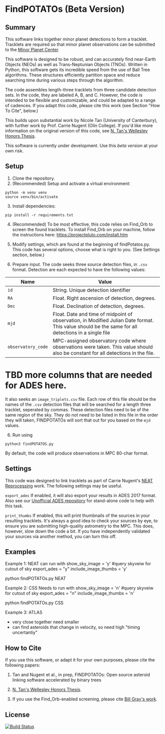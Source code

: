 # FindPOTATOs (Beta Version)


## Summary
This software links together minor planet detections to form a tracklet. Tracklets are required so that minor planet observations can be submitted to the [Minor Planet Center](https://minorplanetcenter.net). 

This software is designed to be robust, and can accurately find near-Earth Objects (NEOs) as well as Trans-Neptunian Objects (TNOs). Written in Python, this software gets its incredible speed from the use of Ball Tree algorithms. These structures efficiently partition space and reduce searching time during various steps through the algorithm. 

The code assembles length-three tracklets from three candidate detection sets. In the code, they are labeled A, B, and C. However, the code is intended to be flexible and customizable, and could be adapted to a range of cadences. If you adapt this code, please cite this work (see Section "How To Cite", below.)

This builds upon substantial work by Nicole Tan (University of Canterbury), with further work by Prof. Carrie Nugent (Olin College). If you'd like more information on the original version of this code, see [N. Tan's Wellesley Honors Thesis](https://repository.wellesley.edu/object/ir1199).

This software is currently under development. Use this *beta version* at your own risk.

## Setup

1. Clone the repository.
2. (Recommended) Setup and activate a virtual environment:

```
python -m venv venv
source venv/bin/activate
```

3. Install dependencies:

```
pip install -r requirements.txt
```
4. (Recommended) To be most effective, this code relies on Find_Orb to screen the found tracklets. To install Find_Orb on your machine, follow the instructions here: https://projectpluto.com/install.htm 

5. Modify settings, which are found at the beginning of findPotatos.py. This code has several options, choose what is right to you. (See Settings section, below.)

6. Prepare input. The code seeks three source detection files, in ``.csv`` format. Detection are each expected to have the following values:

| Name     | Value |
| -------- | ------- |
| `id `  | String. Unique detection identifier    |
| `RA` | Float. Right ascension of detection, degrees.     |
| `Dec`    | Float. Declination of detection, degrees.    |
|`mjd`| Float. Date and time of midpoint of observation, in Modified Julian Date format. This value should be the same for all detections in a single file|
| `observatory_code`| MPC-assigned observatory code where observations were taken. This value should also be constant for all detections in the file.|

# TBD more columns that are needed for ADES here.

It also seeks an `image_triplets.csv` file. Each row of this file should be the names of the `.csv` detection files that will be searched for a length three tracklet, seperated by commas. These detection files need to be of the same region of the sky. They do not need to be listed in this file in the order they will taken, FINDPOTATOs will sort that out for you based on the `mjd` values.

6. Run using
``` 
python3 findPOTATOS.py
```
By default, the code will produce observations in MPC 80-char format.

## Settings
This code was designed to link tracklets as part of Carrie Nugent's [NEAT Reprocessing](https://ui.adsabs.harvard.edu/abs/2022DPS....5450402N/abstract) work. The following settings may be useful.

`export_ades` If enabled, it will also export your results in ADES 2017 format. Also see our [Unofficial ADES repository](https://github.com/nugent-lab/unofficial_ADES) for stand-alone code to help with this task.

`print_thumbs` If enabled, this will print thumbnails of the sources in your resulting tracklets. It's always a good idea to check your sources by eye, to ensure you are submitting high-quality astrometry to the MPC. This does, however, slow down the code a bit. If you have independently validated your sources via another method, you can turn this off.

## Examples

Example 1: NEAT
can run with
show_sky_image = 'y' #query skyveiw for cutout of sky
export_ades = "y"
include_image_thumbs = 'y' 

python findPOTATOs.py NEAT


Example 2: CSS
Needs to run with
show_sky_image = 'n' #query skyveiw for cutout of sky
export_ades = "n"
include_image_thumbs = 'n' 

python findPOTATOs.py CSS

Example 3: ATLAS
- very close together need smaller
- can find asteroids that change in velocity, so need high "timing uncertantiy"


## How to Cite

If you use this software, or adapt it for your own purposes, please cite the following papers:

1. Tan and Nugent et al., in prep, FINDPOTATOs: Open source asteroid linking software accelerated by binary trees

2. [N. Tan's Wellesley Honors Thesis](https://repository.wellesley.edu/object/ir1199).

3. If you use the Find_Orb-enabled screening, please cite [Bill Gray's work](https://projectpluto.com/find_orb.htm).

## License 

[![Build Status](https://img.shields.io/static/v1.svg?label=CSL&message=software%20against%20climate%20change&color=green?style=flat&logo=github)](https://img.shields.io/static/v1.svg?label=CSL&message=software%20against%20climate%20change&color=green?style=flat&logo=github)